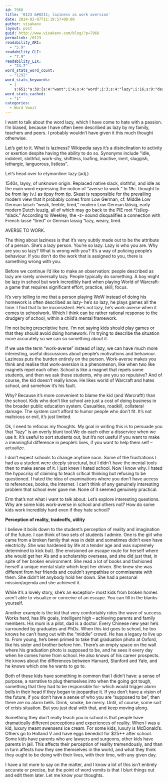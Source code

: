 ```yaml
---
id: 7968
title: '0123 &#8211; laziness as work aversion'
date: 2014-02-07T11:19:57+00:00
author: visakanv
layout: post
guid: http://www.visakanv.com/blog/?p=7968
permalink: /0123
readability_ARI:
  - "5.9"
readability_CLI:
  - "7.9"
readability_LIX:
  - "24.7"
word_stats_word_count:
  - "1292"
word_stats_keywords:
  - |
    s:651:"a:38:{s:4:"want";i:4;s:4:"word";i:3;s:4:"lazy";i:16;s:9:"described";i:3;s:6:"family";i:3;s:5:"let's";i:3;s:8:"laziness";i:3;s:4:"work";i:11;s:6:"averse";i:6;s:6:"modern";i:3;s:5:"comes";i:3;s:6:"german";i:4;s:5:"tired";i:3;s:6:"person";i:4;s:8:"people's";i:3;s:4:"like";i:6;s:4:"make";i:3;s:6:"people";i:4;s:6:"school";i:14;s:4:"hard";i:3;s:5:"world";i:3;s:8:"warcraft";i:3;s:5:"think";i:5;s:6:"mental";i:3;s:4:"kids";i:9;s:11:"interesting";i:3;s:6:"useful";i:3;s:8:"students";i:4;s:4:"know";i:4;s:4:"just";i:5;s:5:"can't";i:3;s:5:"sense";i:3;s:5:"hated";i:3;s:10:"perception";i:3;s:7:"reality";i:4;s:6:"broken";i:3;s:7:"parents";i:3;s:5:"knows";i:4;}";
word_stats_cached:
  - "1"
categories:
  - Word Vomit
---
```

I want to talk about the word lazy, which I have come to hate with a passion. I&#8217;m biased, because I have often been described as lazy by my family, teachers and peers. I probably wouldn&#8217;t have given it this much thought otherwise.

Let&#8217;s get to it. What is laziness? Wikipedia says it&#8217;s a disinclination to activity or exertion despite having the ability to do so. Synonyms include &#8220;idle, indolent, slothful, work-shy, shiftless, loafing, inactive, inert, sluggish, lethargic, languorous, listless&#8221;.

Let&#8217;s head over to etymonline: lazy (adj.)
  
1540s, laysy, of unknown origin. Replaced native slack, slothful, and idle as the main word expressing the notion of &#8220;averse to work.&#8221; In 19c. thought to be from lay (v.) as tipsy from tip. Skeat is responsible for the prevailing modern view that it probably comes from Low German, cf. Middle Low German laisch &#8220;weak, feeble, tired,&#8221; modern Low German läösig, early modern Dutch leuzig, all of which may go back to the PIE root *(s)leg- &#8220;slack.&#8221; According to Weekley, the -z- sound disqualifies a connection with French lassé &#8220;tired&#8221; or German lassig &#8220;lazy, weary, tired.

AVERSE TO WORK.

The thing about laziness is that it&#8217;s very subtly made out to be the attribute of a person. She&#8217;s a lazy person. You&#8217;re so lazy. Lazy is who you are. Why are you so lazy? What is wrong with you? It&#8217;s a way of policing people&#8217;s behaviour. If you don&#8217;t do the work that is assigned to you, there is something wrong with you.

Before we continue I&#8217;d like to make an observation: people described as lazy are rarely universally lazy. People typically do something. A boy might be lazy in school but work incredibly hard when playing World of Warcraft- a game that requires significant effort, practice, skill, focus.

It&#8217;s very telling to me that a person playing WoW instead of doing his homework is often described as lazy- he&#8217;s so lazy, he plays games all the time. I find that to be inconsistent. He&#8217;s not lazy, he&#8217;s work-averse when it comes to schoolwork. Which I think can be rather rational response to the drudgery of school, within a child&#8217;s mental framework.

I&#8217;m not being prescriptive here. I&#8217;m not saying kids should play games or that they should avoid doing homework. I&#8217;m trying to describe the situation more accurately so we can so something about it.

If we use the term &#8220;work-averse&#8221; instead of lazy, we can have much more interesting, useful discussions about people&#8217;s motivations and behaviour. Laziness puts the burden entirely on the person. Work-averse makes you think and realise that work-aversion is a phenomenon, like when two like magnets repel each other. School is like a magnet that repels some students, and then we ask those students, why are you so repulsive? And of course, the kid doesn&#8217;t really know. He likes world of Warcraft and hates school, and somehow it&#8217;s his fault.

Why? Because it&#8217;s more convenient to blame the kid (and Warcraft!) than the school. Kids who don&#8217;t like school are just a cost of doing business in the broader public education system. Casualties, roadkill, collateral damage. The system can&#8217;t afford to humor people who don&#8217;t fit. It&#8217;s not malicious or evil, it&#8217;s just limited.

Ok, I need to refocus my thoughts. My goal in writing this is to persuade you that &#8220;lazy&#8221; is an overly blunt tool.We do each other a disservice when we use it. It&#8217;s useful to sort students out, but it&#8217;s not useful if you want to make a meaningful difference in people&#8217;s lives, if you want to help them self &#8211; actualize.

I don&#8217;t expect schools to change anytime soon. Some of the frustrations I had as a student were deeply structural, but I didn&#8217;t have the mental tools then to make sense of it. I just knew I hated school. Now I know why. I hated the hypocrisy of claiming to teach critical thinking but refusing to be questioned. I hated the idea of examinations where you don&#8217;t have access to references, books, the Internet. I can&#8217;t think of any genuinely interesting problem that school ever gave me. None of it seemed genuinely practical.

Erm that&#8217;s not what i want to talk about. Let&#8217;s explore interesting questions. Why are some kids work-averse in school and others not? How do some kids work incredibly hard even if they hate school?

**Perception of reality, tradeoffs, utility**

I believe it boils down to the student&#8217;s perception of reality and imagination of the future. I can think of two sets of students I admire. One is the girl who came from a broken family that was in debt and sometimes didn&#8217;t even have electricity. She was hardened by life at a tender age and was supremely determined to kick butt. She envisioned an escape route for herself where she would get her A&#8217;s and a scholarship overseas, and she did just that, in spite of her broken environment. She read a lot of books and fashioned herself a unique mental state which kept her driven. She knew she was different from her friends and couldn&#8217;t sympathise or commiserate with them. She didn&#8217;t let anybody hold her down. She had a personal mission/agenda and she achieved it.

While it&#8217;s a lovely story, she&#8217;s an exception- most kids from broken homes aren&#8217;t able to visualize or conceive of an escape. You can fill in the blanks yourself.

Another example is the kid that very comfortably rides the wave of success. Works hard, has life goals, intelligent high &#8211; achieving parents and family members. His mum is a pilot, dad is a doctor. Every Chinese new year he&#8217;s surrounded by graduates and PhDs. When this kid goes to school, he too knows he can&#8217;t hang out with the &#8220;middle&#8221; crowd. He has a legacy to live up to. From young, he&#8217;s been primed to take that graduation photo at Oxford, like his sister and brother before him. There&#8217;s an empty space on the wall where his graduation photo is supposed to be, and he sees it every day when he comes home from school. He also knows of his career prospects. He knows about the differences between Harvard, Stanford and Yale, and he knows which one he wants to go to.

Both of these kids have something in common that I didn&#8217;t have: a sense of purpose, a narrative to plug themselves into when the going got tough, something that they had to be responsible for- which would trigger alarm bells in their head if they began to jeopardise it. If you don&#8217;t have a vision of the future, if you don&#8217;t have a sense of who you are &#8220;supposed to be&#8221;, then there are no alarm bells. Drink, smoke, be merry. Until, of course, some sort of crisis situation. But you just deal with that, and keep moving along.

Something they don&#8217;t really teach you in school is that people have dramatically different perceptions and experiences of reality. When I was a kid, luxury meant swensens ice cream. For some kids, luxury is McDonald&#8217;s. Others go to Holland V and have eggs benedict for $25++ after school. Some kids have parents who are lawyers and surgeons, other kids have parents in jail. This affects their perception of reality tremendously, and than in turn affects how they see themselves in the world, and what they think they ought to be doing with their lives, with their time, with any given day.

I have a lot more to say on the matter, and I know a lot of this isn&#8217;t entirely accurate or precise, but the point of word vomits is that I blurt things out and edit them later. Let me know your thoughts.